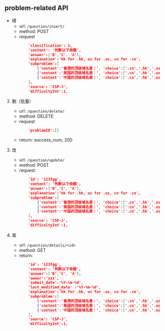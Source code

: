 ## problem-related API

* 增
    * url: `/question/insert/`
    * method: POST
    * request
        ```json
            'classification': 1,
            'content': '判断以下命题',
            'answer':['B','C', 'A'],
            'explanation':'hk for .hk, us for .us, cn for .cn',
            'subproblem':[
                {'content':'香港的顶级域名是：', 'choice':['.cn','.hk','.us','.com']}, 
                {'content':'美国的顶级域名是：', 'choice':['.cn','.hk','.us','.com']}, 
                {'content':'中国的顶级域名是：', 'choice':['.cn','.hk','.us','.com']}, 
            ],
            'source': 'CSP-J',
            'difficultyInt':1,
        ```

2. 删（批量）
    * url: `/question/delete/`
    * method: DELETE
    * request
        ```json
            'problemID':[]
        ```
    * return: success_num, 200

3. 改
    * url: `/question/update/`
    * method: POST
    * request:
        ```json
            'id': '123fgg',
            'content': '判断以下命题',
            'answer':['B','C', 'A'],
            'explanation':'hk for .hk, us for .us, cn for .cn',
            'subproblem':[
                {'content':'香港的顶级域名是：', 'choice':['.cn','.hk','.us','.com']}, 
                {'content':'美国的顶级域名是：', 'choice':['.cn','.hk','.us','.com']}, 
                {'content':'中国的顶级域名是：', 'choice':['.cn','.hk','.us','.com']}, 
            ],
            'source': 'CSP-J',
            'difficultyInt':1,
        ```
4. 查
    * url: `/question/details/<id>`
    * method: GET
    * return:
        ```json
            'id': '123fgg',
            'content': '判断以下命题',
            'answer':['B','C', 'A'],
            'owner':'xxx',
            'submit_date':'%Y-%m-%d',
            'last_modified_date' :'%Y-%m-%d',
            'explanation':'hk for .hk, us for .us, cn for .cn',
            'subproblem':[
                {'content':'香港的顶级域名是：', 'choice':['.cn','.hk','.us','.com']}, 
                {'content':'美国的顶级域名是：', 'choice':['.cn','.hk','.us','.com']}, 
                {'content':'中国的顶级域名是：', 'choice':['.cn','.hk','.us','.com']}, 
            ],
            'source': 'CSP-J',
            'difficultyInt':1,
        ```